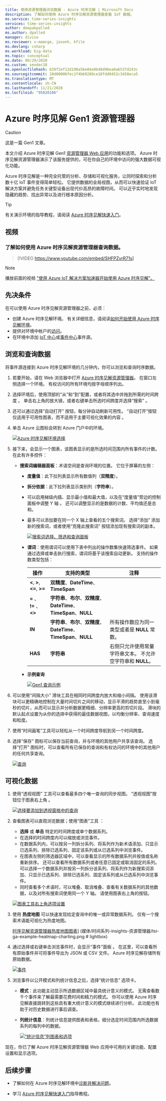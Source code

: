```yaml
---
title: 使用资源管理器浏览数据 - Azure 时序见解 | Microsoft Docs
description: 了解如何使用 Azure 时序见解资源管理器查看 IoT 数据。
ms.service: time-series-insights
services: time-series-insights
author: deepakpalled
ms.author: dpalled
manager: diviso
ms.reviewer: v-mamcge, jasonh, kfile
ms.devlang: csharp
ms.workload: big-data
ms.topic: conceptual
ms.date: 09/29/2020
ms.custom: seodec18
ms.openlocfilehash: 639f2ef12d190a56e04a9b48d96ea0a6537d243c
ms.sourcegitcommit: 10d00006fec1f4b69289ce18fdd0452c3458eca5
ms.translationtype: MT
ms.contentlocale: zh-CN
ms.lasthandoff: 11/21/2020
ms.locfileid: "95020106"
---
```

# <a name="azure-time-series-insights-gen1-explorer"></a>Azure 时序见解 Gen1 资源管理器

> [!CAUTION]
> 这是一篇 Gen1 文章。

本文介绍 Azure 时序见解 Gen1 [资源管理器 Web 应用](https://insights.timeseries.azure.com/)的功能和选项。 Azure 时序见解资源管理器演示了该服务提供的，可在你自己的环境中访问的强大数据可视化功能。

Azure 时序见解是一种完全托管的分析、存储和可视化服务，让同时探索和分析数十亿 IoT 事件变得简单轻松。 它提供数据的全局视图，从而可以快速验证 IoT 解决方案并避免任务关键型设备出现代价高昂的故障时间。 可以近乎实时地发现隐藏的趋势、找出异常以及进行根本原因分析。

> [!TIP]
> 有关演示环境的指导教程，请阅读 [Azure 时序见解快速入门](time-series-quickstart.md)。

## <a name="video"></a>视频

### <a name="learn-about-querying-data-by-using-the-azure-time-series-insights-explorer-br"></a>了解如何使用 Azure 时序见解资源管理器查询数据。 </br>

> [!VIDEO https://www.youtube.com/embed/SHFPZvrR71s]

>[!NOTE]
>播放前面的视频 <a href="https://www.youtube.com/watch?v=6ehNf6AJkFo">"使用 Azure IoT 解决方案加速器开始使用 Azure 时序见解"。</a>

## <a name="prerequisites"></a>先决条件

在可以使用 Azure 时序见解资源管理器之前，必须：

- 创建 Azure 时序见解环境。 有关详细信息，请阅读[如何开始使用 Azure 时序见解环境](./time-series-insights-get-started.md)。
- 提供对环境中帐户的[访问](./concepts-access-policies.md)。
- 在环境中添加 [IoT 中心](./how-to-ingest-data-iot-hub.md)或[事件中心](./how-to-ingest-data-event-hub.md)事件源。

## <a name="explore-and-query-data"></a>浏览和查询数据

将事件源连接到 Azure 时序见解环境的几分钟内，你可以浏览和查询时序数据。

1. 若要开始，请在 Web 浏览器中打开 [Azure 时序见解资源管理器](https://insights.timeseries.azure.com/)。 在窗口左侧选择一个环境。 有权访问的所有环境均按字母顺序列出。

1. 选择环境后，使用顶部的“从”和“到”配置，或者将其选中并拖到所需的时间跨度   。 单击右上角的放大镜，或者右键单击所选时间跨度并选择“搜索”  。

1. 还可以通过选择“自动打开”  按钮，每分钟自动刷新可用性。 “自动打开”按钮仅适用于可用性图表，而不适用于主要可视化效果的内容  。

1. 单击 Azure 云图标会转到 Azure 门户中的环境。

   [![Azure 时序见解环境选择](media/time-series-insights-explorer/tsi-ga-explorer-environments.png)](media/time-series-insights-explorer/tsi-ga-explorer-environments.png#lightbox)

1. 接下来，会显示一个图表，该图表显示的是所选时间范围内所有事件的计数。 在此有许多控件：

    - **搜索词编辑器面板**：术语空间是查询环境的位置。 它位于屏幕的左侧：
      - **度量值**：此下拉列表显示所有数值列（**双精度**）。
      - **拆分依据**：此下拉列表显示类别列（**字符串**）。
      - 可以启用梯级内插、显示最小值和最大值，以及在“度量值”旁边的控制面板中调整 Y 轴  。 还可以调整显示的是数据的计数、平均值还是总和。
      - 最多可以添加要在同一个 X 轴上查看的五个搜索词。 选择“添加”  添加新的搜索词，或者使用“克隆此搜索词”  按钮添加现有搜索词的副本。

        [![搜索词选择、筛选和查询面板](media/time-series-insights-explorer/tsi-ga-explorer-add-or-clone.png)](media/time-series-insights-explorer/tsi-ga-explorer-add-or-clone.png#lightbox)

      - **谓词**：使用谓词可以使用下表中列出的操作数集快速筛选事件。 如果通过选择或单击执行搜索，谓词将基于该搜索自动更新。 支持的操作数类型包括：

         |操作  |支持的类型  |注释  |
         |---------|---------|---------|
         |**<**, **>**, **<=**, **>=**    |  **双精度**、**DateTime**、**TimeSpan**       |         |
         |**=** 、 **!=** 、 **<>**     | **字符串**、**布尔**、**双精度**、**DateTime**、**TimeSpan**、**NULL**        |         |
         |**IN**     | **字符串**、**布尔**、**双精度**、**DateTime**、**TimeSpan**、**NULL**        |  所有操作数应为同一类型或者是 **NULL** 常数。        |
         |**HAS**     | **字符串**        |  右侧只允许使用常量字符串文本。 不允许空字符串和 **NULL**。       |

      - **示例查询**

         [![Gen1 查询示例](media/time-series-insights-explorer/tsi-ga-example-queries.png)](media/time-series-insights-explorer/tsi-ga-example-queries.png#lightbox)

1. 可以使用“间隔大小”  滑块工具在相同时间跨度内放大和缩小间隔。 使用该滑块可以更精确地控制在大量时间切片之间的移动，显示平滑的趋势直至小到毫秒的切片，从而可以显示并分析数据更精细、分辨率更高的剪切片段。 滑块的默认起点设置为从你的选择中获得的最佳数据视图，以均衡分辨率、查询速度和粒度。

1. 使用“时间画笔”工具可以轻松从一个时间跨度导航到另一个时间跨度。 

1. 选择“保存”  图标可以保存当前查询，并与环境的其他用户共享该查询。 选择“打开”  图标时，可以查看所有已保存的查询和有权访问的环境中的其他用户的任何共享查询。

   [![查询](media/time-series-insights-explorer/tsi-ga-explorer-saved-queries.png)](media/time-series-insights-explorer/tsi-ga-explorer-saved-queries.png#lightbox)

## <a name="visualize-data"></a>可视化数据

1. 使用“透视视图”  工具可以查看最多四个唯一查询的同步视图。 “透视视图”按钮位于图表右上角  。

   [![选择要添加到透视窗格中的查询](media/time-series-insights-explorer/tsi-ga-explorer-perspective-panes.png)](media/time-series-insights-explorer/tsi-ga-explorer-perspective-panes.png#lightbox)

1. 查看图表可以直观浏览数据；使用“图表”工具  ：

    - **选择** 或 **单击** 特定的时间跨度或单个数据系列。
    - 在选择的时间跨度内可以缩放或浏览事件。
    - 在数据系列内，可以按另一列拆分系列、将系列作为新术语添加、只显示已选系列、排除已选系列、固定该系列或从已选系列中浏览事件。
    - 在图表左侧的筛选器区域中，可以查看显示的所有数据系列并按值或名称重新排序。 还可以查看所有数据系列或者任意已固定或取消固定的系列。 可以选择一个数据系列并按另一列拆分该系列、将系列作为新搜索词添加、只显示已选系列、排除已选系列、固定该系列或从已选系列中浏览事件。
    - 同时查看多个术语时，可以堆叠、取消堆叠、查看有关数据系列的其他数据，以及对所有搜索词使用同一个 Y 轴。 请使用图表右上角的按钮。

    [![图表工具右上角选项设置](media/time-series-insights-explorer/tsi-ga-example-chart-options.png)](media/time-series-insights-explorer/tsi-ga-example-chart-options.png#lightbox)

1. 使用 **热度地图** 可以快速发现给定查询中的唯一或异常数据系列。 仅有一个搜索术语能可视化为热度地图。

    [时序见解资源管理器热度地图图表](media/time-series-insights-explorer/tsi-ga-example-heatmap-charting.png)] (媒体/时间系列-insights-资源管理器/tsi-ga-example-heatmap-charting.png # lightbox) 

1. 通过选择或右键单击浏览事件时，会显示“事件”面板  。 在这里，可以查看所有原始事件并可将事件导出为 JSON 或 CSV 文件。 Azure 时序见解存储所有原始数据。

    [![事件](media/time-series-insights-explorer/tsi-ga-explorer-events-panel.png)](media/time-series-insights-explorer/tsi-ga-explorer-events-panel.png#lightbox)

1. 浏览事件以公开模式和列统计信息之后，选择“统计信息”  选项卡。

    - **模式**：此功能主动显示所选数据区域中最具统计意义的模式。 无需查看数千个事件来了解最需要花费时间和精力的模式。 你可以使用 Azure 时序见解直接跳转到这些具有重大统计意义的模式继续进行分析。 此功能也有助于对历史数据进行事后调查。
    - **列统计信息**：列统计信息提供图表和表格，细分选定时间范围内所选数据系列的每列中的数据。

      [![“统计信息”列图表和选项](media/time-series-insights-explorer/tsi-ga-explorer-stat-column.png)](media/time-series-insights-explorer/tsi-ga-explorer-stat-column.png#lightbox)

现在，你已了解 Azure 时序见解资源管理器 Web 应用中可用的关键功能、配置设置和显示选项。

## <a name="next-steps"></a>后续步骤

- 了解如何在 Azure 时序见解环境中[诊断并解决问题](time-series-insights-diagnose-and-solve-problems.md)。

- 学习 [Azure 时序见解快速入门](time-series-quickstart.md)指导教程。